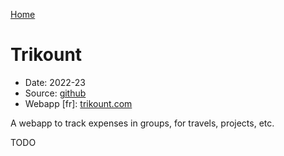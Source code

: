 [Home](/)

# Trikount
* Date: 2022-23
* Source: [github](https://github.com/thalkz/mkranking)
* Webapp [fr]: [trikount.com](https://trikount.com)

A webapp to track expenses in groups, for travels, projects, etc.

TODO
